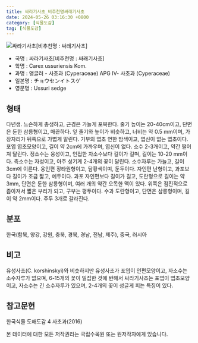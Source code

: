 ```yaml
---
title: 싸라기사초_비추천명싸래기사초
date: 2024-05-26 03:16:30 +0800
category: [식물도감]
tag: [식물도감]
---
```




![싸라기사초[비추천명 : 싸래기사초]](/fileUpload/plants/basic/Cyperaceae/Carex/4885/1_th2.JPG)
- 국명 : 싸라기사초[비추천명 : 싸래기사초]
- 학명 : Carex ussuriensis Kom.
- 과명 : 앵글러 - 사초과 (Cyperaceae) APG Ⅳ- 사초과 (Cyperaceae)
- 일본명 : チョウセンイトスゲ
- 영문명 : Ussuri sedge


## 형태
다년생. 느슨하게 총생하고, 근경은 가늘게 포복한다. 줄기 높이는 20-40cm이고, 단면은 둔한 삼릉형이고, 매끈하다. 잎 줄기와 높이가 비슷하고, 너비는 약 0.5 mm이며, 가장자리가 뒤쪽으로 가볍게 말린다. 기부의 엽초 연한 밤색이고, 엽신이 없는 엽초이다. 포엽 엽초모양이고, 길이 약 2cm에 가까우며, 엽신이 없다. 소수 2-3개이고, 약간 떨어져 달린다. 정소수는 웅성이고, 인접한 자소수보다 길이가 길며, 길이는 10-20 mm이다. 측소수는 자성이고, 아주 성기게 2-4개의 꽃이 달린다. 소수자루는 가늘고, 길이 3cm에 이른다. 웅인편 장타원형이고, 담황색이며, 둔두이다. 자인편 난형이고, 과포보다 길이가 조금 짧고, 예두이다. 과포 자인편보다 길이가 길고, 도란형으로 길이는 약 3mm, 단면은 둔한 삼릉형이며, 여러 개의 약간 오목한 맥이 있다. 위쪽은 점진적으로 좁아져서 짧은 부리가 되고, 구부는 평두이다. 수과 도란형이고, 단면은 삼릉형이며, 길이 약 2mm이다. 주두 3개로 갈라진다.
## 분포
한국(함북, 양강, 강원, 충북, 경북, 경남, 전남, 제주), 중국, 러시아
## 비고
유성사초(C. korshinskyi)와 비슷하지만 유성사초가 포엽이 인편모양이고, 자소수는 소수자루가 없으며, 6-15개의 꽃이 밀집한 것에 반해서 싸라기사초는 포엽이 엽초모양이고, 자소수는 긴 소수자루가 있으며, 2-4개의 꽃이 성글게 피는 특징이 있다.
## 참고문헌
한국식물 도해도감 4 사초과(2016)






본 데이터에 대한 모든 저작권리는 국립수목원 또는 원저작자에게 있습니다.
